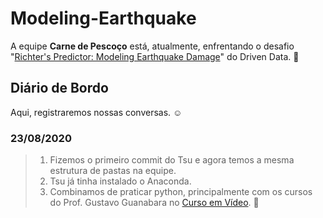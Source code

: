 # Modeling-Earthquake

A equipe **Carne de Pescoço** está, atualmente, enfrentando o desafio "[Richter's Predictor: Modeling Earthquake Damage](https://www.drivendata.org/competitions/57/nepal-earthquake/page/136/)" do Driven Data. :muscle:

## Diário de Bordo

Aqui, registraremos nossas conversas. :relaxed:

### 23/08/2020

> 1. Fizemos o primeiro commit do Tsu e agora temos a mesma estrutura de pastas na equipe.
> 2. Tsu já tinha instalado o Anaconda.
> 3. Combinamos de praticar python, principalmente com os cursos do Prof. Gustavo Guanabara no [Curso em Vídeo](https://www.cursoemvideo.com/). :running:
